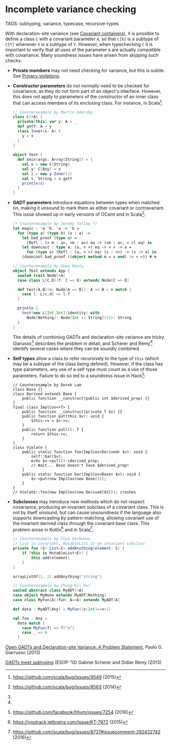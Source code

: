 # Incomplete variance checking

TAGS: subtyping, variance, typecase, recursive-types

With declaration-site variance (see [Covariant
containers](covariant-containers.md)), it is possible to define a
class `C` with a covariant parameter `A`, so that `C[X]` is a subtype
of `C[Y]` whenever `X` is a subtype of `Y`. However, when typechecking
`C` it is important to verify that all uses of the parameter `A` are
actually compatible with covariance. Many soundness issues have arisen
from skipping such checks:

  - **Private members** may not need checking for variance, but this
      is subtle. See [Privacy violations](privacy-violations.md).

  - **Constructor parameters** do not normally need to be checked for
    covariance, as they do not form part of an object's
    interface. However, this does not apply to parameters of the
    constructor of an inner class that can access members of its
    enclosing class. For instance, in Scala[^scala-param]:

    ```scala
    // Counterexample by Martin Odersky
    class C[+A] {
      private[this] var y: A = _
      def getY: A = y
      class Inner(x: A) {
        y = x
      }
    }
     
    object Test {
      def main(args: Array[String]) = {
        val x = new C[String]
        val y: C[Any] = x
        val i = new y.Inner(1)
        val s: String = x.getY
        println(s)
      }
    }
    ```

  - **GADT parameters** introduce equations between types when matched
    on, making it unsound to mark them as either covariant or
    contravariant. This issue showed up in early versions of OCaml and
    in Scala[^scala-gadt]:
    ```ocaml
    (* Counterexample by Jeremy Yallop *)
    let magic : 'a 'b. 'a -> 'b =
      fun (type a) (type b) (x : a) ->
        let bad_proof (type a) =
          (Refl : (< m : a>, <m : a>) eq :> (<m : a>, < >) eq) in
        let downcast : type a. (a, < >) eq -> < > -> a =
          fun (type a) (Refl : (a, < >) eq) (s : <>) -> (s :> a) in
        (downcast bad_proof ((object method m = x end) :> < >)) # m
    ```
    ```scala
    // Counterexample by Owen Healy
    object Test extends App {
      sealed trait Node[+A]
      case class L[C,D](f: C => D) extends Node[C => D]
    
      def test[A,B](n: Node[A => B]): A => B = n match {
        case l: L[c,d] => l.f
      }
    
      println {
        test(new L[Int,Int](identity) with
          Node[Nothing]: Node[Int => String])(3): String
      }
    }
    ```
    The details of combining GADTs and declaration-site variance are
    tricky. Giarusso[^gadt-giarusso] describes the problem in detail,
    and Scherer and Rémy[^gadt-scherer] identify several cases where
    they can be soundly combined.

  - **Self types** allow a class to refer recursively to the type of
    `this` (which may be a subtype of the class being
    defined). However, if the class has type parameters, any use of a
    self type must count as a use of those parameters. Failure to do
    so led to a soundness issue in Hack[^hack-self]:
    ```hack
    // Counterexample by Derek Lam
    class Base {}
    class Derived extends Base {
        public function __construct(public int $derived_prop) {}
    }
    final class ImplCov<+T> {
        public function __construct(private T $v) {}
        public function put(this $v): void {
            $this->v = $v->v;
        }
        public function pull(): T {
            return $this->v;
        }
    }
    class Violate {
        public static function foo(ImplCov<Derived> $v): void {
            self::bar($v);
            echo $v->pull()->derived_prop;
            // Wait... Base doesn't have $derived_prop!
        }
        public static function bar(ImplCov<Base> $v): void {
            $v->put(new ImplCov(new Base()));
        }
    }
    // Violate::foo(new ImplCov(new Derived(42))); crashes
    ```

  - **Subclasses** may introduce new methods which do not respect
    covariance, producing an invariant subclass of a covariant
    class. This is not by itself unsound, but can cause unsoundness if
    the language also supports downcasting by pattern-matching,
    allowing covariant use of the invariant derived class through the
    covariant base class. This problem arose in Kotlin[^kotlin-case]
    and in Scala[^scala-case]:
    ```kotlin
    // Counterexample by Ilya Gorbunov
    // List is covariant, MutableList is an invariant subclass
    private fun <E> List<E>.addAnything(element: E) {
        if (this is MutableList<E>) {
            this.add(element)
        }
    }
    
    arrayListOf(1, 2).addAnything("string")
    ```
    ```scala
    // Counterexample by Chung-Kil Hur
    sealed abstract class MyADT[+A]
    case object MyNone extends MyADT[Nothing]
    case class MyFun[A](fun: A=>A) extends MyADT[A]
    
    def data : MyADT[Any] = MyFun((x:Int)=>x+1)
    
    val foo : Any =
      data match {
        case MyFun(f) => f("a")
        case _ => 0
      }
    ```

[^scala-param]: <https://github.com/scala/bug/issues/9549> (2015)

[^scala-gadt]: <https://github.com/scala/bug/issues/8563> (2014)

[^gadt-giarusso]:
[Open GADTs and Declaration-site Variance: A Problem Statement](http://lampwww.epfl.ch/~hmiller/scala2013/resources/pdfs/paper5.pdf),
Paolo G. Giarrusso (2013)

[^gadt-scherer]:
[GADTs meet subtyping](https://arxiv.org/abs/1301.2903) (ESOP '13)
Gabriel Scherer and Didier Rémy (2013)

[^hack-self]: <https://github.com/facebook/hhvm/issues/7254> (2016)

[^kotlin-case]: <https://youtrack.jetbrains.com/issue/KT-7972> (2015)

[^scala-case]: <https://github.com/scala/bug/issues/8737#issuecomment-292432742> (2016)